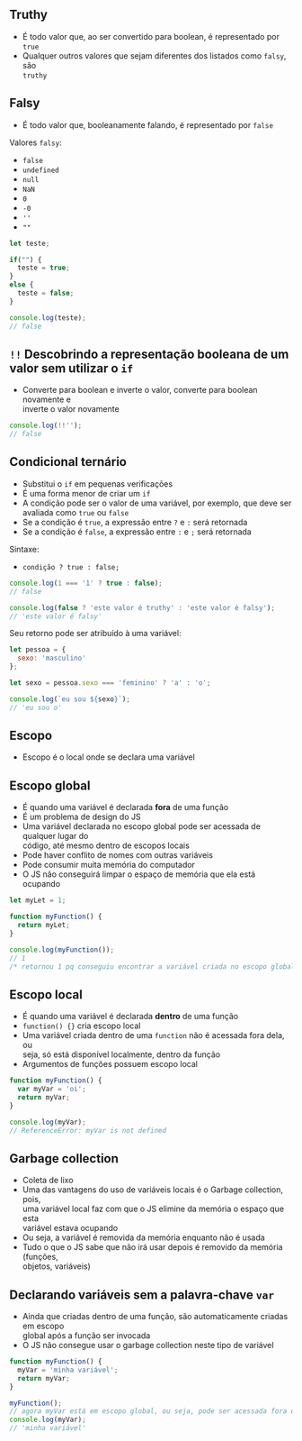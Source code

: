 ## Truthy
- É todo valor que, ao ser convertido para boolean, é representado por `true`
- Qualquer outros valores que sejam diferentes dos listados como `falsy`, são  
`truthy`

## Falsy
- É todo valor que, booleanamente falando, é representado por `false`

Valores `falsy`:
- `false`
- `undefined`
- `null`
- `NaN`
- `0`
- `-0`
- `''`
- `""`

```javascript
let teste;

if("") {
  teste = true;
}
else {
  teste = false;
}

console.log(teste);
// false
```

## `!!` Descobrindo a representação booleana de um valor sem utilizar o `if`
- Converte para boolean e inverte o valor, converte para boolean novamente e  
inverte o valor novamente

```javascript
console.log(!!'');
// false
```

## Condicional ternário
- Substitui o `if` em pequenas verificações
- É uma forma menor de criar um `if`
- A condição pode ser o valor de uma variável, por exemplo, que deve ser  
avaliada como `true` ou `false`
- Se a condição é `true`, a expressão entre `?` e `:` será retornada
- Se a condição é `false`, a expressão entre `:` e `;` será retornada

Sintaxe:
- `condição ? true : false;`

```javascript
console.log(1 === '1' ? true : false);
// false

console.log(false ? 'este valor é truthy' : 'este valor é falsy');
// 'este valor é falsy'

```

Seu retorno pode ser atribuído à uma variável:

```javascript
let pessoa = {
  sexo: 'masculino'
};

let sexo = pessoa.sexo === 'feminino' ? 'a' : 'o';

console.log(`eu sou ${sexo}`);
// 'eu sou o'
```

## Escopo
- Escopo é o local onde se declara uma variável

## Escopo global
- É quando uma variável é declarada **fora** de uma função
- É um problema de design do JS
- Uma variável declarada no escopo global pode ser acessada de qualquer lugar do  
código, até mesmo dentro de escopos locais
- Pode haver conflito de nomes com outras variáveis
- Pode consumir muita memória do computador
- O JS não conseguirá limpar o espaço de memória que ela está ocupando
```javascript
let myLet = 1;

function myFunction() {
  return myLet;
}

console.log(myFunction());
// 1
/* retornou 1 pq conseguiu encontrar a variável criada no escopo global */
```

## Escopo local
- É quando uma variável é declarada **dentro** de uma função
- `function() {}` cria escopo local
- Uma variável criada dentro de uma `function` não é acessada fora dela, ou  
seja, só está disponível localmente, dentro da função
- Argumentos de funções possuem escopo local

```javascript
function myFunction() {
  var myVar = 'oi';
  return myVar;
}

console.log(myVar);
// ReferenceError: myVar is not defined
```

## Garbage collection 
- Coleta de lixo  
- Uma das vantagens do uso de variáveis locais é o Garbage collection, pois,  
uma variável local faz com que o JS elimine da memória o espaço que esta  
variável estava ocupando
- Ou seja, a variável é removida da memória enquanto não é usada
- Tudo o que o JS sabe que não irá usar depois é removido da memória (funções,  
objetos, variáveis)

## Declarando variáveis sem a palavra-chave `var`
- Ainda que criadas dentro de uma função, são automaticamente criadas em escopo  
global após a função ser invocada
- O JS não consegue usar o garbage collection neste tipo de variável

```javascript
function myFunction() {
  myVar = 'minha variável';
  return myVar;
}

myFunction();
// agora myVar está em escopo global, ou seja, pode ser acessada fora da função
console.log(myVar);
// 'minha variável'
```
